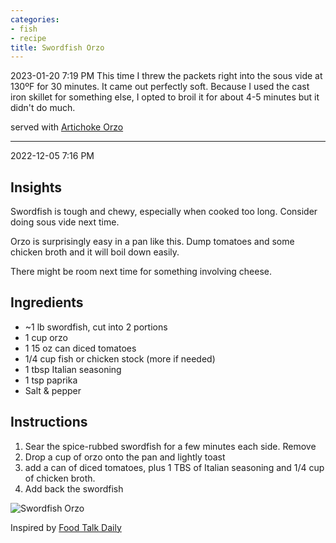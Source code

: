 ```yaml
---
categories:
- fish
- recipe
title: Swordfish Orzo
---
```




2023-01-20 7:19 PM
This time I threw the packets right into the sous vide at 130ºF for 30 minutes. It came out perfectly soft. Because I used the cast iron skillet for something else, I opted to broil it for about 4-5 minutes but it didn't do much.

served with [Artichoke Orzo](Artichoke%20Orzo.md)


***
2022-12-05 7:16 PM

## Insights
Swordfish is tough and chewy, especially when cooked too long. Consider doing sous vide next time.

Orzo is surprisingly easy in a pan like this. Dump tomatoes and some chicken broth and it will boil down easily.

There might be room next time for something involving cheese.

## Ingredients
- ~1 lb swordfish, cut into 2 portions
- 1 cup orzo
- 1 15 oz can diced tomatoes
- 1/4 cup fish or chicken stock (more if needed)
- 1 tbsp Italian seasoning
- 1 tsp paprika
- Salt & pepper


## Instructions

1. Sear the spice-rubbed swordfish for a few minutes each side. Remove
2. Drop a cup of orzo onto the pan and lightly toast
3. add a can of diced tomatoes, plus 1 TBS of Italian seasoning and 1/4 cup of chicken broth.
4. Add back the swordfish


![Swordfish Orzo](https://sat02pap004files.storage.live.com/y4mIQGfTbNkS3SwyGzTfJnlkUqKlZG9QtKj9PmTigm6vMB3P65wVZk5QyniTnbkV3pOIREnjVRk3bO0Es7MLRKrC4jUss6CjStcuLNe_PxI7ReY113HYJjBGrh0CpApGR0kO_7ZD42YB4bJg5KjbMuUH48rj4GUW9qRz1Mmv5jRKh3NVIFDfXrVCnGJOuiVFLx3?width=660&height=495&cropmode=none)



Inspired by [Food Talk Daily](https://www.foodtalkdaily.com/recipes/fish-seafood/swordfish/vic-s-tricks-to-one-pan-swordfish-w-tomato-orzo-44351155#!)